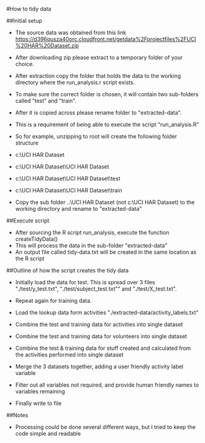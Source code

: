 #How to tidy data

##Initial setup

* The source data was obtained from this link https://d396qusza40orc.cloudfront.net/getdata%2Fprojectfiles%2FUCI%20HAR%20Dataset.zip
* After downloading zip please extract to a temporary folder of your choice.
* After extraction copy the folder that holds the data to the working directory where the run_analysis.r script exists.
* To make sure the correct folder is chosen, it will contain two sub-folders called "test" and "train".
* After it is copied across please rename folder to "extracted-data".
* This is a requirement of being able to execute the script "run_analysis.R"

* So for example, unzipping to root will create the following folder structure
* c:\UCI HAR Dataset
* c:\UCI HAR Dataset\UCI HAR Dataset
* c:\UCI HAR Dataset\UCI HAR Dataset\test
* c:\UCI HAR Dataset\UCI HAR Dataset\train

* Copy the sub folder ..\UCI HAR Dataset (not c:\UCI HAR Dataset) to the working directory and rename to "extracted-data"

##Execute script

* After sourcing the R script run_analysis, execute the function createTidyData()
* This will process the data in the sub-folder "extracted-data"
* An output file called tidy-data.txt will be created in the same location as the R script

##Outline of how the script creates the tidy data

* Initially load the data for test. This is spread over 3 files "./test/y_test.txt", "./test/subject_test.txt"" and "./test/X_test.txt".
* Repeat again for training data.
* Load the lookup data form activities "./extracted-data/activity_labels.txt"

* Combine the test and training data for activities into single dataset
* Combine the test and training data for volunteers into single dataset
* Combine the test & training data for stuff created and calculated from the activities performed into single dataset

* Merge the 3 datasets together, adding a user friendly activity label variable
* Filter out all variables not required, and provide human friendly names to variables remaining
* Finally write to file

##Notes

* Processing could be done several different ways, but I tried to keep the code simple and readable

